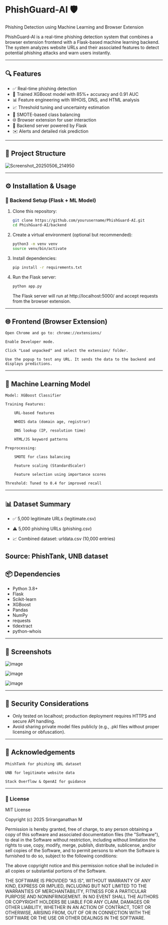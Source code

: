 # PhishGuard-AI 🛡️  
Phishing Detection using Machine Learning and Browser Extension

PhishGuard-AI is a real-time phishing detection system that combines a browser extension frontend with a Flask-based machine learning backend. The system analyzes website URLs and their associated features to detect potential phishing attacks and warn users instantly.

---

## 🔍 Features

- ✅ Real-time phishing detection
- 🧠 Trained XGBoost model with 85%+ accuracy and 0.91 AUC
- 📊 Feature engineering with WHOIS, DNS, and HTML analysis
- 📈 Threshold tuning and uncertainty estimation
- 🧪 SMOTE-based class balancing
- 🌐 Browser extension for user interaction
- 📡 Backend server powered by Flask
- ✉️ Alerts and detailed risk prediction

---

## 📁 Project Structure

![Screenshot_20250506_214950](https://github.com/user-attachments/assets/1ccb5fd6-55e4-4232-9aed-ae62991b4688)

---

## ⚙️ Installation & Usage

### 🔧 Backend Setup (Flask + ML Model)

1. Clone this repository:
   ```bash
   git clone https://github.com/yourusername/PhishGuard-AI.git
   cd PhishGuard-AI/backend
   ```
2. Create a virtual environment (optional but recommended):
   ```bash
   python3 -m venv venv
   source venv/bin/activate
   ```
3. Install dependencies:
   ```bash
   pip install -r requirements.txt
   ```
4. Run the Flask server:
   ```bash
   python app.py
   ```
   The Flask server will run at http://localhost:5000/ and accept requests from the browser extension.
---
## 🌐 Frontend (Browser Extension)
    Open Chrome and go to: chrome://extensions/

    Enable Developer mode.

    Click "Load unpacked" and select the extension/ folder.

    Use the popup to test any URL. It sends the data to the backend and displays predictions.
---
## 🤖 Machine Learning Model

    Model: XGBoost Classifier

    Training Features:

        URL-based features

        WHOIS data (domain age, registrar)

        DNS lookup (IP, resolution time)

        HTML/JS keyword patterns

    Preprocessing:

        SMOTE for class balancing

        Feature scaling (StandardScaler)

        Feature selection using importance scores

    Threshold: Tuned to 0.4 for improved recall
---
## 📊 Dataset Summary
* ✅ 5,000 legitimate URLs (legitimate.csv)

* ⚠️ 5,000 phishing URLs (phishing.csv)
* 📈 Combined dataset: urldata.csv (10,000 entries)

Source: PhishTank, UNB dataset
---
## 📦 Dependencies

* Python 3.8+
* Flask
* Scikit-learn
* XGBoost
* Pandas
* NumPy
* requests
* tldextract
* python-whois
---
## 📸 Screenshots
![image](https://github.com/user-attachments/assets/aee28b1b-d892-45de-94bd-88d812a6d69c)

![image](https://github.com/user-attachments/assets/79992d6f-28f1-44f8-948f-a04036196ceb)

![image](https://github.com/user-attachments/assets/41ae8c25-c01e-4590-b030-32a63833e4dc)

---
## 🔐 Security Considerations

* Only tested on localhost; production deployment requires HTTPS and secure API handling.
* Avoid sharing private model files publicly (e.g., .pkl files without proper licensing or obfuscation).
---
## 🙌 Acknowledgements

    PhishTank for phishing URL dataset

    UNB for legitimate website data

    Stack Overflow & OpenAI for guidance
---
### 📄 License

MIT License

Copyright (c) 2025 Sriranganathan M

Permission is hereby granted, free of charge, to any person obtaining a copy
of this software and associated documentation files (the "Software"), to deal
in the Software without restriction, including without limitation the rights
to use, copy, modify, merge, publish, distribute, sublicense, and/or sell
copies of the Software, and to permit persons to whom the Software is
furnished to do so, subject to the following conditions:

The above copyright notice and this permission notice shall be included in all
copies or substantial portions of the Software.

THE SOFTWARE IS PROVIDED "AS IS", WITHOUT WARRANTY OF ANY KIND, EXPRESS OR
IMPLIED, INCLUDING BUT NOT LIMITED TO THE WARRANTIES OF MERCHANTABILITY,
FITNESS FOR A PARTICULAR PURPOSE AND NONINFRINGEMENT. IN NO EVENT SHALL THE
AUTHORS OR COPYRIGHT HOLDERS BE LIABLE FOR ANY CLAIM, DAMAGES OR OTHER
LIABILITY, WHETHER IN AN ACTION OF CONTRACT, TORT OR OTHERWISE, ARISING FROM,
OUT OF OR IN CONNECTION WITH THE SOFTWARE OR THE USE OR OTHER DEALINGS IN THE
SOFTWARE.



